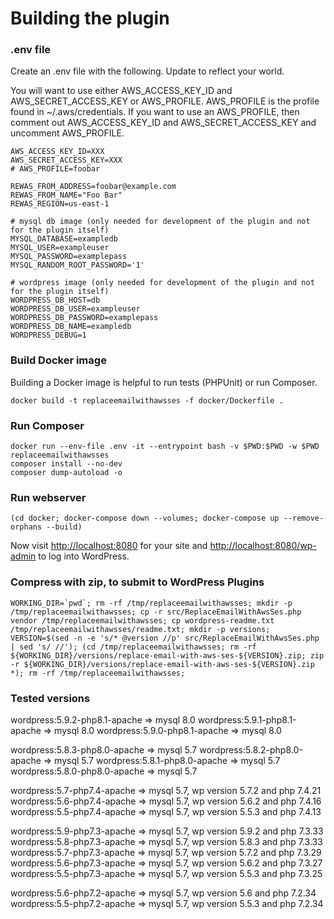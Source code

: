 # Building the plugin

### .env file
Create an .env file with the following. Update to reflect your world.

You will want to use either AWS_ACCESS_KEY_ID and AWS_SECRET_ACCESS_KEY or AWS_PROFILE. AWS_PROFILE is the profile found in ~/.aws/credentials. If you want to use an AWS_PROFILE, then comment out  AWS_ACCESS_KEY_ID and AWS_SECRET_ACCESS_KEY and uncomment AWS_PROFILE.

```
AWS_ACCESS_KEY_ID=XXX
AWS_SECRET_ACCESS_KEY=XXX
# AWS_PROFILE=foobar

REWAS_FROM_ADDRESS=foobar@example.com
REWAS_FROM_NAME="Foo Bar"
REWAS_REGION=us-east-1

# mysql db image (only needed for development of the plugin and not for the plugin itself)
MYSQL_DATABASE=exampledb
MYSQL_USER=exampleuser
MYSQL_PASSWORD=examplepass
MYSQL_RANDOM_ROOT_PASSWORD='1'

# wordpress image (only needed for development of the plugin and not for the plugin itself)
WORDPRESS_DB_HOST=db
WORDPRESS_DB_USER=exampleuser
WORDPRESS_DB_PASSWORD=examplepass
WORDPRESS_DB_NAME=exampledb
WORDPRESS_DEBUG=1
```

### Build Docker image
Building a Docker image is helpful to run tests (PHPUnit) or run Composer.

```
docker build -t replaceemailwithawsses -f docker/Dockerfile .
```

### Run Composer
```
docker run --env-file .env -it --entrypoint bash -v $PWD:$PWD -w $PWD replaceemailwithawsses
composer install --no-dev
composer dump-autoload -o
```

### Run webserver
```
(cd docker; docker-compose down --volumes; docker-compose up --remove-orphans --build)
```
Now visit [http://localhost:8080](http://localhost:8080) for your site and [http://localhost:8080/wp-admin](http://localhost:8080/wp-admin) to log into WordPress.

<!-- ## Run tests - [TODO]
```
docker run -e ABSPATH=/ --env-file .env -it --entrypoint bash -v $PWD:$PWD -w $PWD replaceemailwithawsses
./vendor/bin/phpunit tests/
```
-->

### Compress with zip, to submit to WordPress Plugins
```
WORKING_DIR=`pwd`; rm -rf /tmp/replaceemailwithawsses; mkdir -p /tmp/replaceemailwithawsses; cp -r src/ReplaceEmailWithAwsSes.php vendor /tmp/replaceemailwithawsses; cp wordpress-readme.txt /tmp/replaceemailwithawsses/readme.txt; mkdir -p versions; VERSION=$(sed -n -e 's/* @version //p' src/ReplaceEmailWithAwsSes.php | sed 's/ //'); (cd /tmp/replaceemailwithawsses; rm -rf ${WORKING_DIR}/versions/replace-email-with-aws-ses-${VERSION}.zip; zip -r ${WORKING_DIR}/versions/replace-email-with-aws-ses-${VERSION}.zip *); rm -rf /tmp/replaceemailwithawsses;
```

### Tested versions

wordpress:5.9.2-php8.1-apache => mysql 8.0
wordpress:5.9.1-php8.1-apache => mysql 8.0
wordpress:5.9.0-php8.1-apache => mysql 8.0

wordpress:5.8.3-php8.0-apache => mysql 5.7
wordpress:5.8.2-php8.0-apache => mysql 5.7
wordpress:5.8.1-php8.0-apache => mysql 5.7
wordpress:5.8.0-php8.0-apache => mysql 5.7

wordpress:5.7-php7.4-apache => mysql 5.7, wp version 5.7.2 and php 7.4.21
wordpress:5.6-php7.4-apache => mysql 5.7, wp version 5.6.2 and php 7.4.16
wordpress:5.5-php7.4-apache => mysql 5.7, wp version 5.5.3 and php 7.4.13

wordpress:5.9-php7.3-apache => mysql 5.7, wp version 5.9.2 and php 7.3.33
wordpress:5.8-php7.3-apache => mysql 5.7, wp version 5.8.3 and php 7.3.33
wordpress:5.7-php7.3-apache => mysql 5.7, wp version 5.7.2 and php 7.3.29
wordpress:5.6-php7.3-apache => mysql 5.7, wp version 5.6.2 and php 7.3.27
wordpress:5.5-php7.3-apache => mysql 5.7, wp version 5.5.3 and php 7.3.25

wordpress:5.6-php7.2-apache => mysql 5.7, wp version 5.6 and php 7.2.34
wordpress:5.5-php7.2-apache => mysql 5.7, wp version 5.5.3 and php 7.2.34




